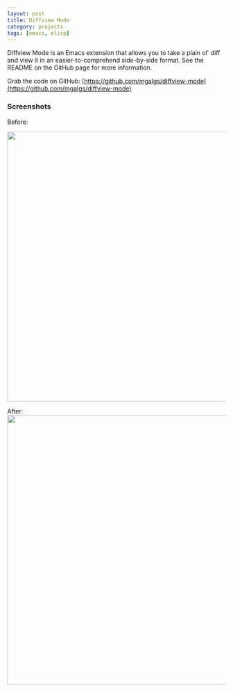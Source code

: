 ```yaml
---
layout: post
title: Diffview Mode
category: projects
tags: [emacs, elisp]
---
```


Diffview Mode is an Emacs extension that allows you to take a plain
ol' diff and view it in an easier-to-comprehend side-by-side
format. See the README on the GitHub page for more information.

Grab the code on GitHub:
[https://github.com/mgalgs/diffview-mode](https://github.com/mgalgs/diffview-mode)

### Screenshots

Before:
<br>

<a href="https://raw.github.com/mgalgs/diffview-mode/master/screenshots/diffview-before.png">
<img style="width:620px;" src="https://raw.github.com/mgalgs/diffview-mode/master/screenshots/diffview-before.png">
</a>
<br>

After:
<br>
<a href="https://raw.github.com/mgalgs/diffview-mode/master/screenshots/diffview-after.png">
<img style="width:620px;" src="https://raw.github.com/mgalgs/diffview-mode/master/screenshots/diffview-after.png">
</a>
<br>
